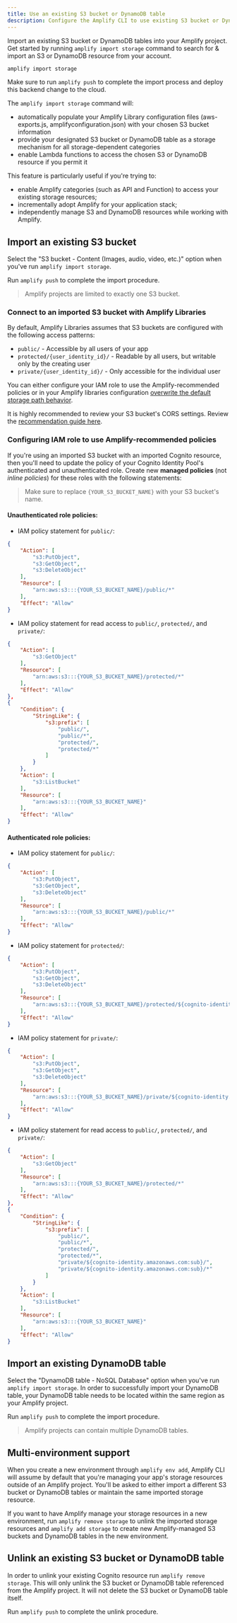 ```yaml
---
title: Use an existing S3 bucket or DynamoDB table
description: Configure the Amplify CLI to use existing S3 bucket or DynamoDB table resources as a storage resource for other Amplify categories. (API, function, and more)
---
```


Import an existing S3 bucket or DynamoDB tables into your Amplify project. Get started by running `amplify import storage` command to search for & import an S3 or DynamoDB resource from your account. 

```sh
amplify import storage
```

Make sure to run `amplify push` to complete the import process and deploy this backend change to the cloud. 

The `amplify import storage` command will:
* automatically populate your Amplify Library configuration files (aws-exports.js, amplifyconfiguration.json) with your chosen S3 bucket information 
* provide your designated S3 bucket or DynamoDB table as a storage mechanism for all storage-dependent categories 
* enable Lambda functions to access the chosen S3 or DynamoDB resource if you permit it

This feature is particularly useful if you're trying to:
* enable Amplify categories (such as API and Function) to access your existing storage resources;
* incrementally adopt Amplify for your application stack;
* independently manage S3 and DynamoDB resources while working with Amplify.

## Import an existing S3 bucket

Select the "S3 bucket - Content (Images, audio, video, etc.)" option when you've run `amplify import storage`. 

Run `amplify push` to complete the import procedure.

> Amplify projects are limited to exactly one S3 bucket.

### Connect to an imported S3 bucket with Amplify Libraries

By default, Amplify Libraries assumes that S3 buckets are configured with the following access patterns:
- `public/` - Accessible by all users of your app
- `protected/{user_identity_id}/` - Readable by all users, but writable only by the creating user 
- `private/{user_identity_id}/` - Only accessible for the individual user

You can either configure your IAM role to use the Amplify-recommended policies or in your Amplify libraries configuration [overwrite the default storage path behavior](~/lib/storage/configureaccess.md/q/platform/js#customize-object-key-path).

It is highly recommended to review your S3 bucket's CORS settings. Review the [recommendation guide here](~/lib/storage/getting-started.md/q/platform/js#amazon-s3-bucket-cors-policy-setup).

### Configuring IAM role to use Amplify-recommended policies

If you're using an imported S3 bucket with an imported Cognito resource, then you'll need to update the policy of your Cognito Identity Pool's authenticated and unauthenticated role. Create new __managed policies__ (not *inline policies*) for these roles with the following statements:

> Make sure to replace `{YOUR_S3_BUCKET_NAME}` with your S3 bucket's name.

#### Unauthenticated role policies:
- IAM policy statement for `public/`:
```json
{
    "Action": [
        "s3:PutObject",
        "s3:GetObject",
        "s3:DeleteObject"
    ],
    "Resource": [
        "arn:aws:s3:::{YOUR_S3_BUCKET_NAME}/public/*"
    ],
    "Effect": "Allow"
}
```

- IAM policy statement for read access to `public/`, `protected/`, and `private/`:
```json
{
    "Action": [
        "s3:GetObject"
    ],
    "Resource": [
        "arn:aws:s3:::{YOUR_S3_BUCKET_NAME}/protected/*"
    ],
    "Effect": "Allow"
},
{
    "Condition": {
        "StringLike": {
            "s3:prefix": [
                "public/",
                "public/*",
                "protected/",
                "protected/*"
            ]
        }
    },
    "Action": [
        "s3:ListBucket"
    ],
    "Resource": [
        "arn:aws:s3:::{YOUR_S3_BUCKET_NAME}"
    ],
    "Effect": "Allow"
}
```

#### Authenticated role policies:
- IAM policy statement for `public/`:
```json
{
    "Action": [
        "s3:PutObject",
        "s3:GetObject",
        "s3:DeleteObject"
    ],
    "Resource": [
        "arn:aws:s3:::{YOUR_S3_BUCKET_NAME}/public/*"
    ],
    "Effect": "Allow"
}
```

- IAM policy statement for `protected/`:
```json
{
    "Action": [
        "s3:PutObject",
        "s3:GetObject",
        "s3:DeleteObject"
    ],
    "Resource": [
        "arn:aws:s3:::{YOUR_S3_BUCKET_NAME}/protected/${cognito-identity.amazonaws.com:sub}/*"
    ],
    "Effect": "Allow"
}
```

- IAM policy statement for `private/`:
```json
{
    "Action": [
        "s3:PutObject",
        "s3:GetObject",
        "s3:DeleteObject"
    ],
    "Resource": [
        "arn:aws:s3:::{YOUR_S3_BUCKET_NAME}/private/${cognito-identity.amazonaws.com:sub}/*"
    ],
    "Effect": "Allow"
}
```

- IAM policy statement for read access to `public/`, `protected/`, and `private/`:
```json
{
    "Action": [
        "s3:GetObject"
    ],
    "Resource": [
        "arn:aws:s3:::{YOUR_S3_BUCKET_NAME}/protected/*"
    ],
    "Effect": "Allow"
},
{
    "Condition": {
        "StringLike": {
            "s3:prefix": [
                "public/",
                "public/*",
                "protected/",
                "protected/*",
                "private/${cognito-identity.amazonaws.com:sub}/",
                "private/${cognito-identity.amazonaws.com:sub}/*"
            ]
        }
    },
    "Action": [
        "s3:ListBucket"
    ],
    "Resource": [
        "arn:aws:s3:::{YOUR_S3_BUCKET_NAME}"
    ],
    "Effect": "Allow"
}
```

## Import an existing DynamoDB table

Select the "DynamoDB table - NoSQL Database" option when you've run `amplify import storage`. In order to successfully import your DynamoDB table, your DynamoDB table needs to be located within the same region as your Amplify project.

Run `amplify push` to complete the import procedure.

> Amplify projects can contain multiple DynamoDB tables.

## Multi-environment support

When you create a new environment through `amplify env add`, Amplify CLI will assume by default that you're managing your app's storage resources outside of an Amplify project. You'll be asked to either import a different S3 bucket or DynamoDB tables or maintain the same imported storage resource.

If you want to have Amplify manage your storage resources in a new environment, run `amplify remove storage` to unlink the imported storage resources and `amplify add storage` to create new Amplify-managed S3 buckets and DynamoDB tables in the new environment.

## Unlink an existing S3 bucket or DynamoDB table

In order to unlink your existing Cognito resource run `amplify remove storage`. This will only unlink the S3 bucket or DynamoDB table referenced from the Amplify project. It will not delete the S3 bucket or DynamoDB table itself. 

Run `amplify push` to complete the unlink procedure.
